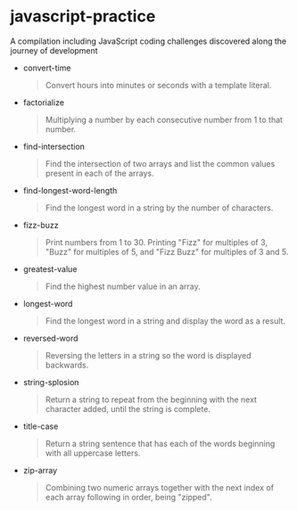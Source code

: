 # javascript-practice

A compilation including JavaScript coding challenges discovered along the journey of development

- convert-time

  > Convert hours into minutes or seconds with a template literal.

- factorialize

  > Multiplying a number by each consecutive number from 1 to that number.

- find-intersection

  > Find the intersection of two arrays and list the common values present in each of the arrays.

- find-longest-word-length

  > Find the longest word in a string by the number of characters.

- fizz-buzz

  > Print numbers from 1 to 30. Printing "Fizz" for multiples of 3, "Buzz" for multiples of 5, and "Fizz Buzz" for multiples of 3 and 5.

- greatest-value

  > Find the highest number value in an array.

- longest-word

  > Find the longest word in a string and display the word as a result.

- reversed-word

  > Reversing the letters in a string so the word is displayed backwards.

- string-splosion

  > Return a string to repeat from the beginning with the next character added, until the string is complete.

- title-case

  > Return a string sentence that has each of the words beginning with all uppercase letters.

- zip-array

  > Combining two numeric arrays together with the next index of each array following in order, being "zipped".